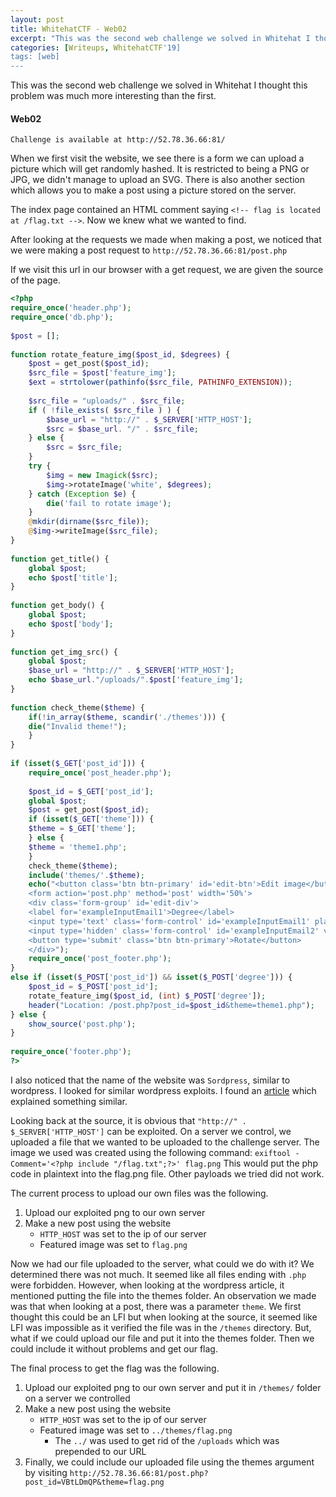 ```yaml
---
layout: post
title: WhitehatCTF - Web02
excerpt: "This was the second web challenge we solved in Whitehat I thought this problem was much more interesting than the first. "
categories: [Writeups, WhitehatCTF'19]
tags: [web]
---
```


This was the second web challenge we solved in Whitehat I thought this problem was much more interesting than the first. 

#### Web02
```
Challenge is available at http://52.78.36.66:81/
```

When we first visit the website, we see there is a form we can upload a picture which will get randomly hashed. It is restricted to being a PNG or JPG, we didn't manage to upload an SVG. There is also another section which allows you to make a post using a picture stored on the server.

The index page contained an HTML comment saying `<!-- flag is located at /flag.txt -->`. Now we knew what we wanted to find.

After looking at the requests we made when making a post, we noticed that we were making a post request to `http://52.78.36.66:81/post.php` 

If we visit this url in our browser with a get request, we are given the source of the page.

```php
<?php  
require_once('header.php');  
require_once('db.php');  
  
$post = [];  
  
function rotate_feature_img($post_id, $degrees) {  
	$post = get_post($post_id);  
	$src_file = $post['feature_img'];  
	$ext = strtolower(pathinfo($src_file, PATHINFO_EXTENSION));  
  
	$src_file = "uploads/" . $src_file;  
	if ( !file_exists( $src_file ) ) {  
		$base_url = "http://" . $_SERVER['HTTP_HOST'];  
		$src = $base_url. "/" . $src_file;  
	} else {  
		$src = $src_file;  
	}  
	try {  
		$img = new Imagick($src);  
		$img->rotateImage('white', $degrees);  
	} catch (Exception $e) {  
		die('fail to rotate image');  
	}  
	@mkdir(dirname($src_file));  
	@$img->writeImage($src_file);  
}  
  
function get_title() {  
	global $post;  
	echo $post['title'];  
}  
  
function get_body() {  
	global $post;  
	echo $post['body'];  
}  
  
function get_img_src() {  
	global $post;  
	$base_url = "http://" . $_SERVER['HTTP_HOST'];  
	echo $base_url."/uploads/".$post['feature_img'];  
}  
  
function check_theme($theme) {  
	if(!in_array($theme, scandir('./themes'))) {  
	die("Invalid theme!");  
	}  
}  
  
if (isset($_GET['post_id'])) {  
	require_once('post_header.php');  
	  
	$post_id = $_GET['post_id'];  
	global $post;  
	$post = get_post($post_id);  
	if (isset($_GET['theme'])) {  
	$theme = $_GET['theme'];  
	} else {  
	$theme = 'theme1.php';  
	}  
	check_theme($theme);  
	include('themes/'.$theme);  
	echo("<button class='btn btn-primary' id='edit-btn'>Edit image</button>  
	<form action='post.php' method='post' width='50%'>  
	<div class='form-group' id='edit-div'>  
	<label for='exampleInputEmail1'>Degree</label>  
	<input type='text' class='form-control' id='exampleInputEmail1' placeholder='90' name='degree'>  
	<input type='hidden' class='form-control' id='exampleInputEmail2' value='$post_id' name='post_id'>  
	<button type='submit' class='btn btn-primary'>Rotate</button>  
	</div>");  
	require_once('post_footer.php');  
}  
else if (isset($_POST['post_id']) && isset($_POST['degree'])) {  
	$post_id = $_POST['post_id'];  
	rotate_feature_img($post_id, (int) $_POST['degree']);  
	header("Location: /post.php?post_id=$post_id&theme=theme1.php");  
} else {  
	show_source('post.php');  
}  
  
require_once('footer.php');  
?>`
```

I also noticed that the name of the website was `Sordpress`, similar to wordpress. I looked for similar wordpress exploits. I found an [article](https://blog.ripstech.com/2019/wordpress-image-remote-code-execution/) which explained something similar. 

Looking back at the source,  it is obvious that `"http://" . $_SERVER['HTTP_HOST']` can be exploited. On a server we control, we uploaded a file that we wanted to be uploaded to the challenge server. The image we used was created using the following command:
`exiftool -Comment='<?php include "/flag.txt";?>' flag.png`
This would put the php code in plaintext into the flag.png file. Other payloads we tried did not work. 

The current process to upload our own files was the following.
1. Upload our exploited png to our own server
2. Make a new post using the website
	* `HTTP_HOST` was set to the ip of our server
	* Featured image was set to `flag.png`

Now we had our file uploaded to the server, what could we do with it? We determined there was not much. It seemed like all files ending with `.php` were forbidden. However, when looking at the wordpress article, it mentioned putting the file into the themes folder. An observation we made was that when looking at a post, there was a parameter `theme`. We first thought this could be an LFI but when looking at the source, it seemed like LFI was impossible as it verified the file was in the `/themes` directory.  But, what if we could upload our file and put it into the themes folder. Then we could include it without problems and get our flag. 

The final process to get the flag was the following.
1. Upload our exploited png to our own server and put it in `/themes/` folder on a server we controlled
2. Make a new post using the website
	* `HTTP_HOST` was set to the ip of our server
	* Featured image was set to `../themes/flag.png`
		* The `../` was used to get rid of the `/uploads` which was prepended to our URL
3.  Finally, we could include our uploaded file using the themes argument by visiting `http://52.78.36.66:81/post.php?post_id=VBtLDmQP&theme=flag.png`
